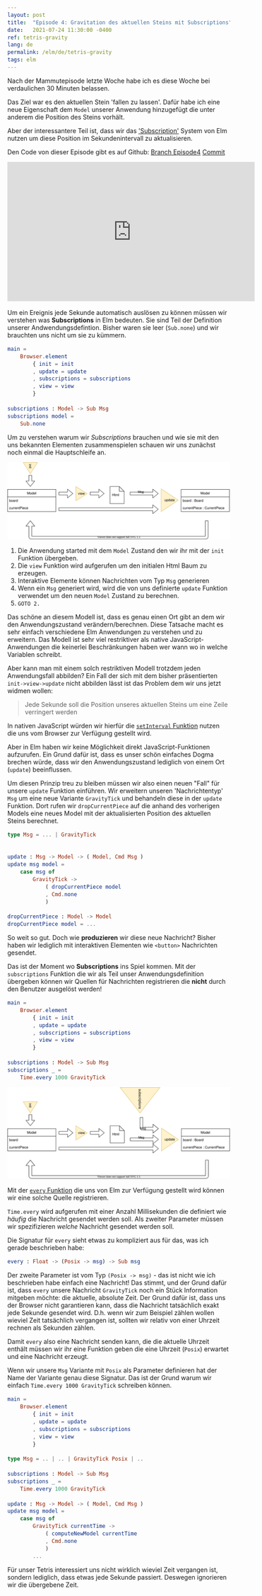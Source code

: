 ```yaml
---
layout: post
title:  "Episode 4: Gravitation des aktuellen Steins mit Subscriptions"
date:   2021-07-24 11:30:00 -0400
ref: tetris-gravity
lang: de
permalink: /elm/de/tetris-gravity
tags: elm
---
```


Nach der Mammutepisode letzte Woche habe ich es diese Woche bei verdaulichen 30 Minuten belassen.

Das Ziel war es den aktuellen Stein 'fallen zu lassen'. Dafür habe ich eine neue Eigenschaft dem `Model` unserer Anwendung hinzugefügt die unter anderem die Position des Steins vorhält.

Aber der interessantere Teil ist, dass wir das ['Subscription'](https://guide.elm-lang.org/effects/) System von Elm nutzen um diese Position im Sekundenintervall zu aktualisieren.

Den Code von dieser Episode gibt es auf Github: [Branch Episode4](https://github.com/axelerator/elm-tetris/tree/episode4) [Commit](https://github.com/axelerator/elm-tetris/commit/d1b908b4f0dee9e4b58b1e3e4c48c6bdc2b45465)


<iframe width="560" height="315" src="https://www.youtube.com/embed/ZzvUUi4Hv04" title="YouTube video player" frameborder="0" allow="accelerometer; autoplay; clipboard-write; encrypted-media; gyroscope; picture-in-picture" allowfullscreen></iframe>


Um ein Ereignis jede Sekunde automatisch auslösen zu können müssen wir verstehen was **Subscriptions** in Elm bedeuten. Sie sind Teil der Definition unserer Andwendungsdefintion. Bisher waren sie leer (`Sub.none`) und wir brauchten uns nicht um sie zu kümmern.

```Elm
main =
    Browser.element
        { init = init
        , update = update
        , subscriptions = subscriptions
        , view = view
        }

subscriptions : Model -> Sub Msg
subscriptions model =
    Sub.none
```

Um zu verstehen warum wir *Subscriptions* brauchen und wie sie mit den uns bekannten Elementen zusammenspielen schauen wir uns zunächst noch einmal die  Hauptschleife an.

![Elm application loop](/assets/posts/tetris-gravity/elmloop.svg)

1. Die Anwendung started mit dem `Model` Zustand den wir ihr mit der `init` Funktion übergeben.
2. Die `view` Funktion wird aufgerufen um den initialen Html Baum zu erzeugen.
3. Interaktive Elemente können Nachrichten vom Typ `Msg` generieren
4. Wenn ein `Msg` generiert wird, wird die von uns definierte `update` Funktion verwendet um den neuen `Model` Zustand zu berechnen.
5. `GOTO 2.`

Das schöne an diesem Modell ist, dass es genau einen Ort gibt an dem wir den Anwendungszustand verändern/berechnen.
Diese Tatsache macht es sehr einfach verschiedene Elm Anwendungen zu verstehen und zu erweitern. Das Modell ist sehr viel restriktiver als native JavaScript-Anwendungen die keinerlei Beschränkungen haben wer wann wo in welche Variablen schreibt.

Aber kann man mit einem solch restriktiven Modell trotzdem jeden Anwendungsfall abbilden?
Ein Fall der sich mit dem bisher präsentierten `init->view->update` nicht abbilden lässt ist das Problem dem wir uns jetzt widmen wollen:

> Jede Sekunde soll die Position unseres aktuellen Steins um eine Zeile verringert werden

In nativen JavaScript würden wir hierfür die [`setInterval` Funktion](https://developer.mozilla.org/en-US/docs/Web/API/WindowOrWorkerGlobalScope/setInterval#example_1_basic_syntax) nutzen die uns vom Browser zur Verfügung gestellt wird.

Aber in Elm haben wir keine Möglichkeit direkt JavaScript-Funktionen aufzurufen. Ein Grund dafür ist, dass es unser schön einfaches Dogma brechen würde, dass wir den Anwendungszustand lediglich von einem Ort (`update`) beeinflussen.

Um diesen Prinzip treu zu bleiben müssen wir also einen neuen "Fall" für unsere `update` Funktion einführen. Wir erweitern unseren 'Nachrichtentyp' `Msg` um eine neue Variante `GravityTick` und behandeln diese in der `update` Funktion. Dort rufen wir `dropCurrentPiece` auf die anhand des vorherigen Models eine neues Model mit der aktualisierten Position des aktuellen Steins berechnet.

```Elm
type Msg = ... | GravityTick 


update : Msg -> Model -> ( Model, Cmd Msg )
update msg model =
    case msg of
        GravityTick ->
            ( dropCurrentPiece model
            , Cmd.none
            )

dropCurrentPiece : Model -> Model
dropCurrentPiece model = ...
```

So weit so gut. Doch wie **produzieren** wir diese neue Nachricht? Bisher haben wir lediglich mit interaktiven Elementen wie `<button>` Nachrichten gesendet.

Das ist der Moment wo **Subscriptions** ins Spiel kommen. Mit der `subscriptions` Funktion die wir als Teil unser Anwendungsdefinition übergeben können wir Quellen für Nachrichten registrieren die **nicht** durch den Benutzer ausgelöst werden!

```Elm
main =
    Browser.element
        { init = init
        , update = update
        , subscriptions = subscriptions
        , view = view
        }

subscriptions : Model -> Sub Msg
subscriptions _ =
    Time.every 1000 GravityTick
```

![Elm application loop](/assets/posts/tetris-gravity/elmloopsubs.svg)

Mit der [`every` Funktion](https://package.elm-lang.org/packages/elm/time/latest/Time#every) die uns von Elm zur Verfügung gestellt wird können wir eine solche Quelle registrieren.

`Time.every` wird aufgerufen mit einer Anzahl Millisekunden die definiert wie *häufig* die Nachricht gesendet werden soll. Als zweiter Parameter müssen wir spezifizieren *welche* Nachricht gesendet werden soll.

Die Signatur für `every` sieht etwas zu kompliziert aus für das, was ich gerade beschrieben habe:

```Elm
every : Float -> (Posix -> msg) -> Sub msg
```

Der zweite Parameter ist vom Typ `(Posix -> msg)` - das ist nicht wie ich beschrieben habe einfach eine Nachricht!
Das stimmt, und der Grund dafür ist, dass `every` unsere Nachricht `GravityTick` noch ein Stück Information mitgeben möchte: die aktuelle, absolute Zeit.
Der Grund dafür ist, dass uns der Browser nicht garantieren kann, dass die Nachricht tatsächlich exakt jede Sekunde gesendet wird. D.h. wenn wir zum Beispiel zählen wollen wieviel Zeit tatsächlich vergangen ist, sollten wir relativ von einer Uhrzeit rechnen als Sekunden zählen.

Damit `every` also eine Nachricht senden kann, die die aktuelle Uhrzeit enthält müssen wir ihr eine Funktion geben die eine Uhrzeit (`Posix`) erwartet und eine Nachricht erzeugt. 

Wenn wir unsere `Msg` Variante mit `Posix` als Parameter definieren hat der Name der Variante genau diese Signatur. Das ist der Grund warum wir einfach `Time.every 1000 GravityTick` schreiben können.


```Elm
main =
    Browser.element
        { init = init
        , update = update
        , subscriptions = subscriptions
        , view = view
        }

type Msg = .. | .. | GravityTick Posix | ..

subscriptions : Model -> Sub Msg
subscriptions _ =
    Time.every 1000 GravityTick

update : Msg -> Model -> ( Model, Cmd Msg )
update msg model =
    case msg of
        GravityTick currentTime ->
            ( computeNewModel currentTime
            , Cmd.none
            )
        ...
```

Für unser Tetris interessiert uns nicht wirklich wieviel Zeit vergangen ist, sondern lediglich, dass etwas jede Sekunde passiert. Deswegen ignorieren wir die übergebene Zeit.
